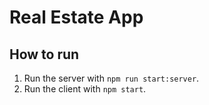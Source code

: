 # Real Estate App

## How to run

1. Run the server with `npm run start:server`.
2. Run the client with `npm start`.
